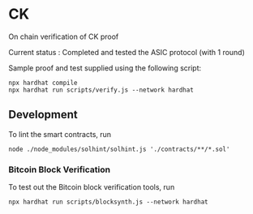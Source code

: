 # CK

On chain verification of CK proof

Current status : Completed and tested the ASIC protocol (with 1 round)

Sample proof and test supplied using the following script:

```shell
npx hardhat compile
npx hardhat run scripts/verify.js --network hardhat
```

## Development
To lint the smart contracts, run
```
node ./node_modules/solhint/solhint.js './contracts/**/*.sol'
```

### Bitcoin Block Verification
To test out the Bitcoin block verification tools, run
```shell
npx hardhat run scripts/blocksynth.js --network hardhat
```
